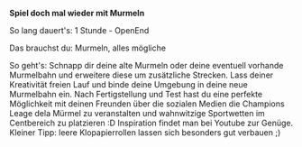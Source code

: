 **Spiel doch mal wieder mit Murmeln**

So lang dauert's: 1 Stunde - OpenEnd

Das brauchst du: Murmeln, alles mögliche

So geht's: Schnapp dir deine alte Murmeln oder deine eventuell vorhande Murmelbahn und erweitere diese um zusätzliche Strecken. Lass deiner Kreativität freien Lauf und binde deine Umgebung in deine neue Murmelbahn ein.
Nach Fertigstellung und Test hast du eine perfekte Möglichkeit mit deinen Freunden über die sozialen Medien die Champions Leage dela Mürmel zu veranstalten und wahnwitzige Sportwetten im Centbereich zu platzieren :D
Inspiration findet man bei Youtube zur Genüge. Kleiner Tipp: leere Klopapierrollen lassen sich besonders gut verbauen ;)
